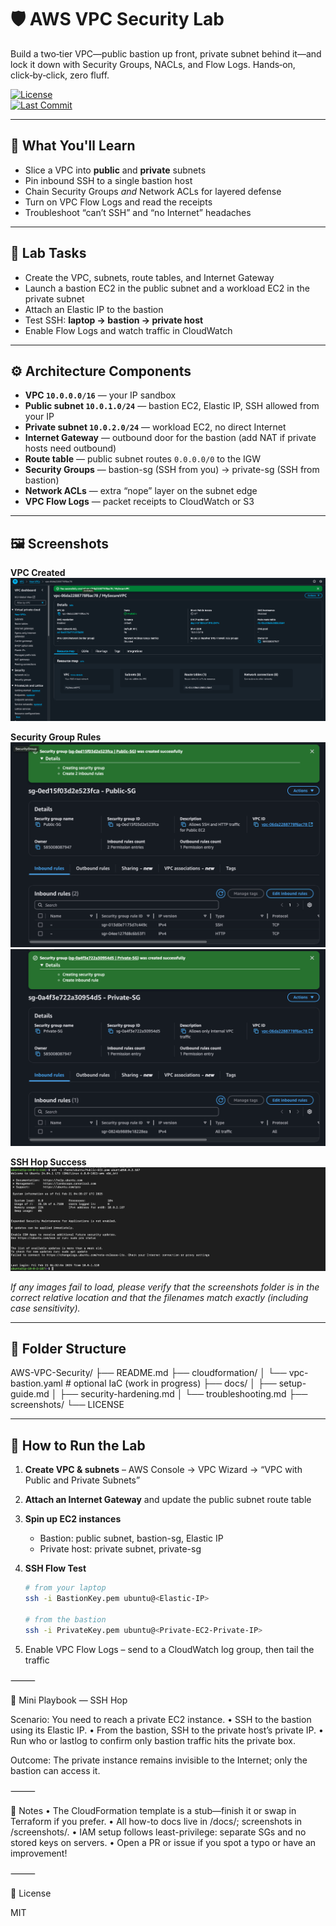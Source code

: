 # 🛡️ AWS VPC Security Lab

Build a two‑tier VPC—public bastion up front, private subnet behind it—and lock it down with Security Groups, NACLs, and Flow Logs. Hands‑on, click‑by‑click, zero fluff.

[![License](https://img.shields.io/github/license/chetflowers/AWS-VPC-Security?color=blue)](LICENSE)  
[![Last Commit](https://img.shields.io/github/last-commit/chetflowers/AWS-VPC-Security)](../../commits)

---

## 🎯 What You'll Learn
- Slice a VPC into **public** and **private** subnets  
- Pin inbound SSH to a single bastion host  
- Chain Security Groups *and* Network ACLs for layered defense  
- Turn on VPC Flow Logs and read the receipts  
- Troubleshoot “can’t SSH” and “no Internet” headaches  

---

## 🧪 Lab Tasks
- Create the VPC, subnets, route tables, and Internet Gateway  
- Launch a bastion EC2 in the public subnet and a workload EC2 in the private subnet  
- Attach an Elastic IP to the bastion  
- Test SSH: **laptop → bastion → private host**  
- Enable Flow Logs and watch traffic in CloudWatch  

---

## ⚙️ Architecture Components
- **VPC `10.0.0.0/16`** — your IP sandbox  
- **Public subnet `10.0.1.0/24`** — bastion EC2, Elastic IP, SSH allowed from your IP  
- **Private subnet `10.0.2.0/24`** — workload EC2, no direct Internet  
- **Internet Gateway** — outbound door for the bastion (add NAT if private hosts need outbound)  
- **Route table** — public subnet routes `0.0.0.0/0` to the IGW  
- **Security Groups** — bastion-sg (SSH from you) → private-sg (SSH from bastion)  
- **Network ACLs** — extra “nope” layer on the subnet edge  
- **VPC Flow Logs** — packet receipts to CloudWatch or S3  

---

## 🖼️ Screenshots

**VPC Created**  
![VPC Created](screenshots/MySecureVPCCreate.png)

**Security Group Rules**  
![Public SG](screenshots/PublicSecurityGroupCreated.png)  
![Private SG](screenshots/PrivateSecurityGroupCreated.png)

**SSH Hop Success**  
![SSH Flow](screenshots/SSHPublictoPrivateSuccess.png)

*If any images fail to load, please verify that the screenshots folder is in the correct relative location and that the filenames match exactly (including case sensitivity).*

---

## 📁 Folder Structure
AWS-VPC-Security/
├── README.md
├── cloudformation/
│   └── vpc-bastion.yaml        # optional IaC (work in progress)
├── docs/
│   ├── setup-guide.md
│   ├── security-hardening.md
│   └── troubleshooting.md
├── screenshots/
└── LICENSE

---

## 🚀 How to Run the Lab
1. **Create VPC & subnets** – AWS Console → VPC Wizard → “VPC with Public and Private Subnets”  
2. **Attach an Internet Gateway** and update the public subnet route table  
3. **Spin up EC2 instances**  
   - Bastion: public subnet, bastion-sg, Elastic IP  
   - Private host: private subnet, private-sg  
4. **SSH Flow Test**  
   ```bash
   # from your laptop
   ssh -i BastionKey.pem ubuntu@<Elastic-IP>

   # from the bastion
   ssh -i PrivateKey.pem ubuntu@<Private-EC2-Private-IP>
   ```

5.	Enable VPC Flow Logs – send to a CloudWatch log group, then tail the traffic

⸻

📓 Mini Playbook — SSH Hop

Scenario: You need to reach a private EC2 instance.
	•	SSH to the bastion using its Elastic IP.
	•	From the bastion, SSH to the private host’s private IP.
	•	Run who or lastlog to confirm only bastion traffic hits the private box.

Outcome: The private instance remains invisible to the Internet; only the bastion can access it.

⸻

💾 Notes
	•	The CloudFormation template is a stub—finish it or swap in Terraform if you prefer.
	•	All how-to docs live in /docs/; screenshots in /screenshots/.
	•	IAM setup follows least-privilege: separate SGs and no stored keys on servers.
	•	Open a PR or issue if you spot a typo or have an improvement!

⸻

📝 License

MIT
